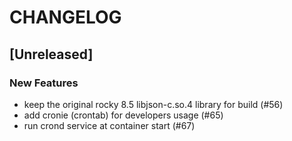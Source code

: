 # CHANGELOG

## [Unreleased]

### New Features

- keep the original rocky 8.5 libjson-c.so.4 library for build (#56)
- add cronie (crontab) for developers usage (#65)
- run crond service at container start (#67)


